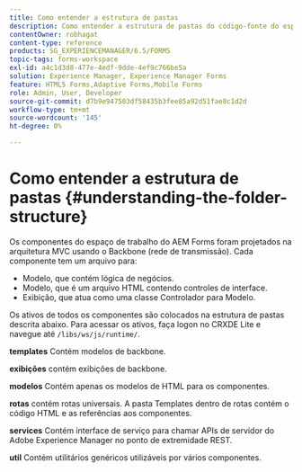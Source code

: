 ```yaml
---
title: Como entender a estrutura de pastas
description: Como entender a estrutura de pastas do código-fonte do espaço de trabalho do AEM Forms para personalizar.
contentOwner: robhagat
content-type: reference
products: SG_EXPERIENCEMANAGER/6.5/FORMS
topic-tags: forms-workspace
exl-id: a4c1d3d8-477e-4edf-9dde-4ef9c766be5a
solution: Experience Manager, Experience Manager Forms
feature: HTML5 Forms,Adaptive Forms,Mobile Forms
role: Admin, User, Developer
source-git-commit: d7b9e947503df58435b3fee85a92d51fae8c1d2d
workflow-type: tm+mt
source-wordcount: '145'
ht-degree: 0%

---
```


# Como entender a estrutura de pastas {#understanding-the-folder-structure}

Os componentes do espaço de trabalho do AEM Forms foram projetados na arquitetura MVC usando o Backbone (rede de transmissão). Cada componente tem um arquivo para:

* Modelo, que contém lógica de negócios.
* Modelo, que é um arquivo HTML contendo controles de interface.
* Exibição, que atua como uma classe Controlador para Modelo.

Os ativos de todos os componentes são colocados na estrutura de pastas descrita abaixo. Para acessar os ativos, faça logon no CRXDE Lite e navegue até `/libs/ws/js/runtime/`.

**templates** Contém modelos de backbone.

**exibições** contém exibições de backbone.

**modelos** Contém apenas os modelos de HTML para os componentes.

**rotas** contém rotas universais. A pasta Templates dentro de rotas contém o código HTML e as referências aos componentes.

**services** Contém interface de serviço para chamar APIs de servidor do Adobe Experience Manager no ponto de extremidade REST.

**util** Contém utilitários genéricos utilizáveis por vários componentes.
